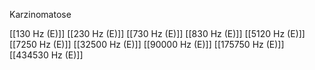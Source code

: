 Karzinomatose

[[130 Hz (E)]]
[[230 Hz (E)]]
[[730 Hz (E)]]
[[830 Hz (E)]]
[[5120 Hz (E)]]
[[7250 Hz (E)]]
[[32500 Hz (E)]]
[[90000 Hz (E)]]
[[175750 Hz (E)]]
[[434530 Hz (E)]]